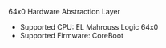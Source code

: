64x0 Hardware Abstraction Layer

- Supported CPU: EL Mahrouss Logic 64x0
- Supported Firmware: CoreBoot
